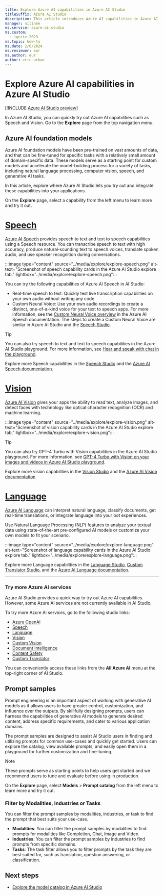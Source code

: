 ```yaml
---
title: Explore Azure AI capabilities in Azure AI Studio
titleSuffix: Azure AI Studio
description: This article introduces Azure AI capabilities in Azure AI Studio.
manager: nitinme
ms.service: azure-ai-studio
ms.custom:
  - ignite-2023
ms.topic: how-to
ms.date: 2/6/2024
ms.reviewer: eur
ms.author: eur
author: eric-urban
---
```


# Explore Azure AI capabilities in Azure AI Studio

[!INCLUDE [Azure AI Studio preview](../includes/preview-ai-studio.md)]

In Azure AI Studio, you can quickly try out Azure AI capabilities such as Speech and Vision. Go to the **Explore** page from the top navigation menu.

## Azure AI foundation models

Azure AI foundation models have been pre-trained on vast amounts of data, and that can be fine-tuned for specific tasks with a relatively small amount of domain-specific data. These models serve as a starting point for custom models and accelerate the model-building process for a variety of tasks, including natural language processing, computer vision, speech, and generative AI tasks. 

In this article, explore where Azure AI Studio lets you try out and integrate these capabilities into your applications.

On the **Explore** page, select a capability from the left menu to learn more and try it out.


# [Speech](#tab/speech)

[Azure AI Speech](/azure/ai-services/speech-service/) provides speech to text and text to speech capabilities using a Speech resource. You can transcribe speech to text with high accuracy, produce natural-sounding text to speech voices, translate spoken audio, and use speaker recognition during conversations.

:::image type="content" source="../media/explore/explore-speech.png" alt-text="Screenshot of speech capability cards in the Azure AI Studio explore tab." lightbox="../media/explore/explore-speech.png":::

You can try the following capabilities of Azure AI Speech in AI Studio:
- Real-time speech to text: Quickly test live transcription capabilities on your own audio without writing any code.
- Custom Neural Voice: Use your own audio recordings to create a distinct, one-of-a-kind voice for your text to speech apps. For more information, see the [Custom Neural Voice overview](../../ai-services/speech-service/custom-neural-voice.md) in the Azure AI Speech documentation. The steps to create a Custom Neural Voice are similar in Azure AI Studio and the [Speech Studio](https://aka.ms/speechstudio/).

> [!TIP]
> You can also try speech to text and text to speech capabilities in the Azure AI Studio playground. For more information, see [Hear and speak with chat in the playground](../quickstarts/hear-speak-playground.md).

Explore more Speech capabilities in the [Speech Studio](https://aka.ms/speechstudio/) and the [Azure AI Speech documentation](/azure/ai-services/speech-service/).

# [Vision](#tab/vision)

[Azure AI Vision](/azure/ai-services/computer-vision/) gives your apps the ability to read text, analyze images, and detect faces with technology like optical character recognition (OCR) and machine learning. 

:::image type="content" source="../media/explore/explore-vision.png" alt-text="Screenshot of vision capability cards in the Azure AI Studio explore tab." lightbox="../media/explore/explore-vision.png":::

> [!TIP]
> You can also try GPT-4 Turbo with Vision capabilities in the Azure AI Studio playground. For more information, see [GPT-4 Turbo with Vision on your images and videos in Azure AI Studio playground](../quickstarts/multimodal-vision.md).

Explore more vision capabilities in the [Vision Studio](https://portal.vision.cognitive.azure.com/) and the [Azure AI Vision documentation](/azure/ai-services/computer-vision/).


# [Language](#tab/language)

[Azure AI Language](/azure/ai-services/language-service/) can interpret natural language, classify documents, get real-time translations, or integrate language into your bot experiences.

Use Natural Language Processing (NLP) features to analyze your textual data using state-of-the-art pre-configured AI models or customize your own models to fit your scenario.

:::image type="content" source="../media/explore/explore-language.png" alt-text="Screenshot of language capability cards in the Azure AI Studio explore tab." lightbox="../media/explore/explore-language.png":::

Explore more Language capabilities in the [Language Studio](https://language.cognitive.azure.com/), [Custom Translator Studio](https://portal.customtranslator.azure.ai/), and the [Azure AI Language documentation](/azure/ai-services/language-service/).

---

### Try more Azure AI services

Azure AI Studio provides a quick way to try out Azure AI capabilities. However, some Azure AI services are not currently available in AI Studio.

To try more Azure AI services, go to the following studio links:

- [Azure OpenAI](https://oai.azure.com/)
- [Speech](https://speech.microsoft.com/)
- [Language](https://language.cognitive.azure.com/)
- [Vision](https://portal.vision.cognitive.azure.com/)
- [Custom Vision](https://www.customvision.ai/)
- [Document Intelligence](https://formrecognizer.appliedai.azure.com/)
- [Content Safety](https://contentsafety.cognitive.azure.com/)
- [Custom Translator](https://portal.customtranslator.azure.ai/)

You can conveniently access these links from the **All Azure AI** menu at the top-right corner of AI Studio.


## Prompt samples

Prompt engineering is an important aspect of working with generative AI models as it allows users to have greater control, customization, and influence over the outputs. By skillfully designing prompts, users can harness the capabilities of generative AI models to generate desired content, address specific requirements, and cater to various application domains.   

The prompt samples are designed to assist AI Studio users in finding and utilizing prompts for common use-cases and quickly get started. Users can explore the catalog, view available prompts, and easily open them in a playground for further customization and fine-tuning. 

> [!NOTE]
> These prompts serve as starting points to help users get started and we recommend users to tune and evaluate before using in production. 

On the **Explore** page, select **Models** > **Prompt catalog** from the left menu to learn more and try it out.

### Filter by Modalities, Industries or Tasks 

You can filter the prompt samples by modalities, industries, or task to find the prompt that best suits your use-case. 

- **Modalities**: You can filter the prompt samples by modalities to find prompts for modalities like Completion, Chat, Image and Video.  
- **Industries**: You can filter the prompt samples by industries to find prompts from specific domains.  
- **Tasks**: The task filter allows you to filter prompts by the task they are best suited for, such as translation, question answering, or classification. 


## Next steps

- [Explore the model catalog in Azure AI Studio](model-catalog.md)
